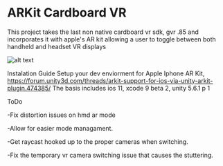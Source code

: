 # ARKit Cardboard VR

 This project takes the last non native cardboard vr sdk, gvr .85 and incorporates it with apple's AR kit allowing a user to toggle between both handheld and headset VR displays



![alt text](http://i.imgur.com/WedVqFt.gif)

Instalation Guide
Setup your dev enviorment for Apple Iphone AR Kit,
https://forum.unity3d.com/threads/arkit-support-for-ios-via-unity-arkit-plugin.474385/
The basis includes
ios 11, 
 xcode 9 beta 2,
 unity 5.6.1 p 1

ToDo

-Fix distortion issues on hmd ar mode

-Allow for easier mode managament.

-Get raycast hooked up to the proper cameras when switching.

-Fix the temporary vr camera switching issue that causes the stuttering. 
